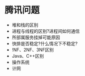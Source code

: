 # 腾讯问题
* 堆和栈的区别
* 进程与线程的区别?进程间如何通信
* 所部属服务挂掉可能原因
* 快排是否稳定?什么情况下不稳定?
* !NF、2NF、3NF区别
* Java、C++区别
* 操作系统
* 计网
